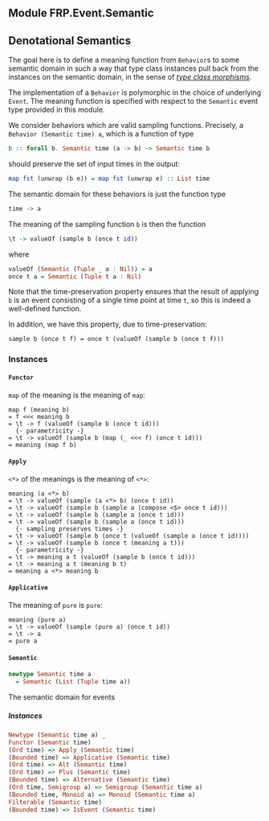 ## Module FRP.Event.Semantic

## Denotational Semantics

The goal here is to define a meaning function from `Behavior`s to some semantic
domain in such a way that type class instances pull back from the instances on the
semantic domain, in the sense of
[_type class morphisms_](http://conal.net/papers/type-class-morphisms/).

The implementation of a `Behavior` is polymorphic in the choice of underlying
`Event`. The meaning function is specified with respect to the `Semantic`
event type provided in this module.

We consider behaviors which are valid sampling functions. Precisely, a
`Behavior (Semantic time) a`, which is a function of type

```purescript
b :: forall b. Semantic time (a -> b) -> Semantic time b
```

should preserve the set of input times in the output:

```purescript
map fst (unwrap (b e)) = map fst (unwrap e) :: List time
```

The semantic domain for these behaviors is just the function type

```purescript
time -> a
```

The meaning of the sampling function `b` is then the function

```purescript
\t -> valueOf (sample b (once t id))
```

where

```purescript
valueOf (Semantic (Tuple _ a : Nil)) = a
once t a = Semantic (Tuple t a : Nil)
```

Note that the time-preservation property ensures that the result of
applying `b` is an event consisting of a single time point at time `t`,
so this is indeed a well-defined function.

In addition, we have this property, due to time-preservation:

```
sample b (once t f) = once t (valueOf (sample b (once t f)))
```

### Instances

#### `Functor`

`map` of the meaning is the meaning of `map`:

```
map f (meaning b)
= f <<< meaning b
= \t -> f (valueOf (sample b (once t id)))
  {- parametricity -}
= \t -> valueOf (sample b (map (_ <<< f) (once t id)))
= meaning (map f b)
```

#### `Apply`

`<*>` of the meanings is the meaning of `<*>`:

```
meaning (a <*> b)
= \t -> valueOf (sample (a <*> b) (once t id))
= \t -> valueOf (sample b (sample a (compose <$> once t id)))
= \t -> valueOf (sample b (sample a (once t id)))
= \t -> valueOf (sample b (sample a (once t id)))
  {- sampling preserves times -}
= \t -> valueOf (sample b (once t (valueOf (sample a (once t id))))
= \t -> valueOf (sample b (once t (meaning a t)))
  {- parametricity -}
= \t -> meaning a t (valueOf (sample b (once t id)))
= \t -> meaning a t (meaning b t)
= meaning a <*> meaning b
```

#### `Applicative`

The meaning of `pure` is `pure`:

```
meaning (pure a)
= \t -> valueOf (sample (pure a) (once t id))
= \t -> a
= pure a
```

#### `Semantic`

``` purescript
newtype Semantic time a
  = Semantic (List (Tuple time a))
```

The semantic domain for events

##### Instances
``` purescript
Newtype (Semantic time a) _
Functor (Semantic time)
(Ord time) => Apply (Semantic time)
(Bounded time) => Applicative (Semantic time)
(Ord time) => Alt (Semantic time)
(Ord time) => Plus (Semantic time)
(Bounded time) => Alternative (Semantic time)
(Ord time, Semigroup a) => Semigroup (Semantic time a)
(Bounded time, Monoid a) => Monoid (Semantic time a)
Filterable (Semantic time)
(Bounded time) => IsEvent (Semantic time)
```


